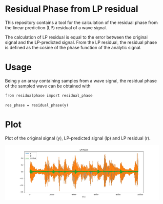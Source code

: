 # Residual Phase from LP residual

This repository contains a tool for the calculation of the residual phase from the linear prediction (LP) residual of a wave signal. <br>

The calculation of LP residual is equal to the error between the original signal and the LP-predicted signal.
From the LP residual, the residual phase is defined as the cosine of the phase function of the analytic signal.

# Usage

Being y an array containing samples from a wave signal, the residual phase of the sampled wave can be obtained with

```
from residualphase import residual_phase

res_phase = residual_phase(y)
```

# Plot

Plot of the original signal (y), LP-predicted signal (lp) and LP residual (r). 


![Image description](output/residual_signal.png)




